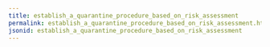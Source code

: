 ```yaml
---
title: establish_a_quarantine_procedure_based_on_risk_assessment
permalink: establish_a_quarantine_procedure_based_on_risk_assessment.html
jsonid: establish_a_quarantine_procedure_based_on_risk_assessment
---
```


